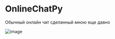 # OnlineChatPy
Обычный онлайн чат сделанный мною еще давно

![image](https://github.com/user-attachments/assets/a542254a-5009-46b0-8f1c-7d20545a13c3)
